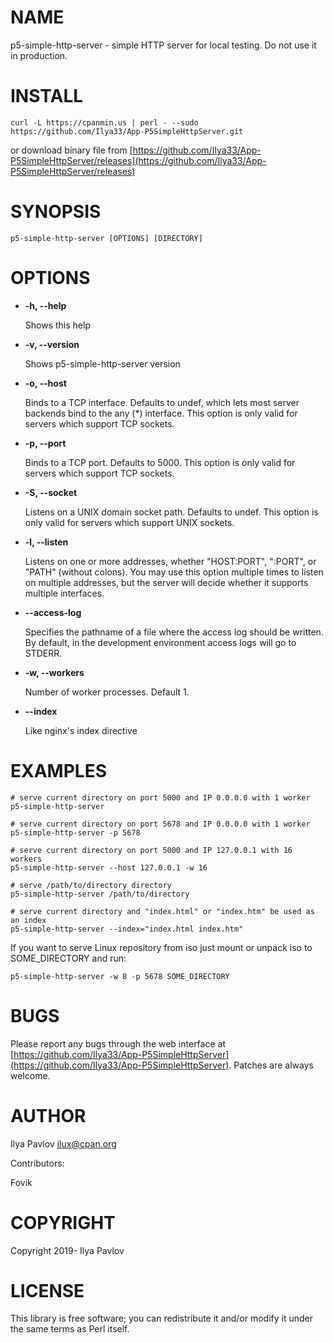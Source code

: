 # NAME

p5-simple-http-server - simple HTTP server for local testing. Do not use it in
production.

# INSTALL

    curl -L https://cpanmin.us | perl - --sudo https://github.com/Ilya33/App-P5SimpleHttpServer.git

or download binary file from [https://github.com/Ilya33/App-P5SimpleHttpServer/releases](https://github.com/Ilya33/App-P5SimpleHttpServer/releases)

# SYNOPSIS

    p5-simple-http-server [OPTIONS] [DIRECTORY]

# OPTIONS

- **-h, --help**

    Shows this help

- **-v, --version**

    Shows p5-simple-http-server version

- **-o, --host**

    Binds to a TCP interface. Defaults to undef, which lets most server backends
    bind to the any (\*) interface. This option is only valid for servers which
    support TCP sockets.

- **-p, --port**

    Binds to a TCP port. Defaults to 5000. This option is only valid for servers
    which support TCP sockets.

- **-S, --socket**

    Listens on a UNIX domain socket path. Defaults to undef. This option is only
    valid for servers which support UNIX sockets.

- **-l, --listen**

    Listens on one or more addresses, whether "HOST:PORT", ":PORT", or "PATH"
    (without colons). You may use this option multiple times to listen on multiple
    addresses, but the server will decide whether it supports multiple interfaces.

- **--access-log**

    Specifies the pathname of a file where the access log should be written. By
    default, in the development environment access logs will go to STDERR.

- **-w, --workers**

    Number of worker processes. Default 1.

- **--index**

    Like nginx's index directive

# EXAMPLES

    # serve current directory on port 5000 and IP 0.0.0.0 with 1 worker
    p5-simple-http-server
    
    # serve current directory on port 5678 and IP 0.0.0.0 with 1 worker
    p5-simple-http-server -p 5678
    
    # serve current directory on port 5000 and IP 127.0.0.1 with 16 workers
    p5-simple-http-server --host 127.0.0.1 -w 16
    
    # serve /path/to/directory directory
    p5-simple-http-server /path/to/directory
    
    # serve current directory and "index.html" or "index.htm" be used as an index
    p5-simple-http-server --index="index.html index.htm"

If you want to serve Linux repository from iso just mount or unpack iso to
SOME\_DIRECTORY and run:

    p5-simple-http-server -w 8 -p 5678 SOME_DIRECTORY

# BUGS

Please report any bugs through the web interface at
[https://github.com/Ilya33/App-P5SimpleHttpServer](https://github.com/Ilya33/App-P5SimpleHttpServer). Patches are always welcome.

# AUTHOR

Ilya Pavlov <ilux@cpan.org>

Contributors:

Fovik

# COPYRIGHT

Copyright 2019- Ilya Pavlov

# LICENSE

This library is free software; you can redistribute it and/or modify
it under the same terms as Perl itself.
